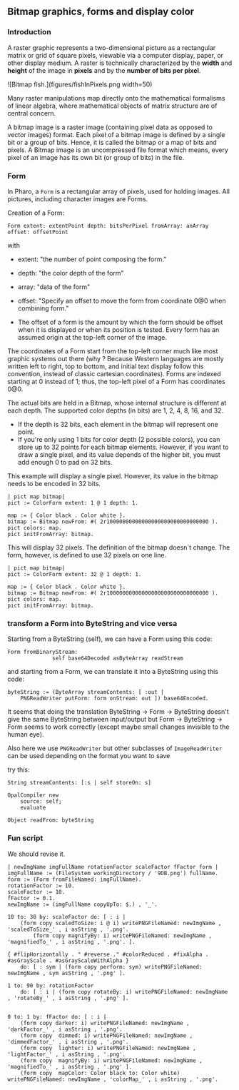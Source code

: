 ## Bitmap graphics, forms and display color

### Introduction

A raster graphic represents a two-dimensional picture as a rectangular matrix or grid of square pixels, viewable via a computer display, paper, or other display medium. A raster is technically characterized by the **width** and **height** of the image in **pixels** and by the **number of bits per pixel**.

![Bitmap fish.](figures/fishInPixels.png width=50)

Many raster manipulations map directly onto the mathematical formalisms of linear algebra, where mathematical objects of matrix structure are of central concern.

A bitmap image is a raster image (containing pixel data as opposed to vector images) format. Each pixel of a bitmap image is defined by a single bit or a group of bits. Hence, it is called the bitmap or a map of bits and pixels. A Bitmap image is an uncompressed file format which means, every pixel of an image has its own bit (or group of bits) in the file.

### Form

In Pharo, a `Form` is a rectangular array of pixels, used for holding images.  All pictures, including character images are Forms.

Creation of a Form:

```smalltalk
Form extent: extentPoint depth: bitsPerPixel fromArray: anArray offset: offsetPoint
```
with 

- extent: "the number of point composing the form."
- depth: "the color depth of the form"
- array: "data of the form"
- offset: "Specify an offset to move the form from coordinate 0@0 when combining form."

- The offset of a form is the amount by which the form should be offset when it is displayed or when its position is tested. Every form has an assumed origin at the top-left corner of the image. 

The coordinates of a Form start from the top-left corner much like most graphic systems out there (why ? Because Western languages are mostly written left to right, top to bottom, and initial text display follow this convention, instead of classic cartesian coordinates). 
Forms are indexed starting at 0 instead of 1; thus, the top-left pixel of a Form has coordinates 0@0.

The actual bits are held in a Bitmap, whose internal structure is different at each depth.
The supported color depths (in bits) are 1, 2, 4, 8, 16, and 32.

- If the depth is 32 bits, each element in the bitmap will represent one point.
- If you're only using 1 bits for color depth (2 possible colors), you can store up to 32 points for each bitmap elements. However, if you want to draw a single pixel, and its value depends of the higher bit, you must add enough 0 to pad on 32 bits.

This example will display a single pixel. However, its value in the bitmap needs to be encoded in 32 bits.

```smalltalk
| pict map bitmap|
pict := ColorForm extent: 1 @ 1 depth: 1.

map := { Color black . Color white }.
bitmap := Bitmap newFrom: #( 2r10000000000000000000000000000000 ).
pict colors: map.
pict initFromArray: bitmap.
```

This will display 32 pixels. The definition of the bitmap doesn´t change.
The form, however, is defined to use 32 pixels on one line.

```smalltalk
| pict map bitmap|
pict := ColorForm extent: 32 @ 1 depth: 1.

map := { Color black . Color white }.
bitmap := Bitmap newFrom: #( 2r10000000000000000000000000000000 ).
pict colors: map.
pict initFromArray: bitmap.
```

### transform a Form into ByteString and vice versa

Starting from a ByteString (self), we can have a Form using this code:

```st
Form fromBinaryStream:
			  self base64Decoded asByteArray readStream
```

and starting from a Form, we can translate it into a ByteString using this code: 

```st
byteString := (ByteArray streamContents: [ :out |
	PNGReadWriter putForm: form onStream: out ]) base64Encoded.
```

It seems that doing the translation ByteString -> Form -> ByteString doesn't give the same ByteString between input/output but Form -> ByteString -> Form seems to work correctly (except maybe small changes invisible to the human eye).

Also here we use `PNGReadWriter` but other subclasses of `ImageReadWriter` can be used depending on the format you want to save

try this:

```st
String streamContents: [:s | self storeOn: s]
```

```st
OpalCompiler new
	source: self;
	evaluate 
```
```st
Object readFrom: byteString
```

### Fun script

We should revise it. 
```
| newImgName imgFullName rotationFactor scaleFactor fFactor form |
imgFullName := (FileSystem workingDirectory / '9DB.png') fullName.
form := (Form fromFileNamed: imgFullName).
rotationFactor := 10.
scaleFactor := 10.
fFactor := 0.1.
newImgName := (imgFullName copyUpTo: $.) , '_'.

10 to: 30 by: scaleFactor do: [ : i |
	(form copy scaledToSize: i @ i) writePNGFileNamed: newImgName , 'scaledToSize_' , i asString , '.png'.
		(form copy magnifyBy: i) writePNGFileNamed: newImgName , 'magnifiedTo_' , i asString , '.png'. ].

{ #flipHorizontally . " #reverse ." #colorReduced . #fixAlpha . #asGrayScale . #asGrayScaleWithAlpha } 
	do: [ : sym | (form copy perform: sym) writePNGFileNamed: newImgName , sym asString , '.png' ].

1 to: 90 by: rotationFactor 
	do: [ : i | (form copy rotateBy: i) writePNGFileNamed: newImgName , 'rotateBy_' , i asString , '.png' ].


0 to: 1 by: fFactor do: [ : i | 
	(form copy darker: i) writePNGFileNamed: newImgName , 'darkFactor_' , i asString , '.png'.
	(form copy  dimmed: i) writePNGFileNamed: newImgName , 'dimmedFactor_' , i asString , '.png'.
	(form copy  lighter: i) writePNGFileNamed: newImgName , 'lightFactor_' , i asString , '.png'.
	(form copy  magnifyBy: i) writePNGFileNamed: newImgName , 'magnifiedTo_' , i asString , '.png' ].
	(form copy  mapColor: Color black to: Color white) writePNGFileNamed: newImgName , 'colorMap_' , i asString , '.png'.
```
